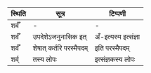 | स्थिति | सूत्र | टिप्पणी |
| ----- | ------- | ------ |
| शर्वँ | - | - |
| शर्वँ | उपदेशेऽजनुनासिक इत् | अँ-इत्यस्य इत्संज्ञा |
| शर्वँ | शेषात् कर्तरि परस्मैपदम् | इति परस्मैपदम् |
| शर्व् | तस्य लोपः | इत्संज्ञकस्य लोपः |
